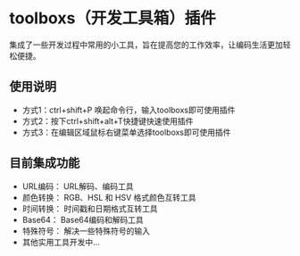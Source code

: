 # toolboxs（开发工具箱）插件

集成了一些开发过程中常用的小工具，旨在提高您的工作效率，让编码生活更加轻松便捷。

## 使用说明

* 方式1：ctrl+shift+P 唤起命令行，输入toolboxs即可使用插件
* 方式2：按下ctrl+shift+alt+T快捷键快速使用插件
* 方式3：在编辑区域鼠标右键菜单选择toolboxs即可使用插件

## 目前集成功能

* URL编码： URL解码、编码工具
* 颜色转换： RGB、HSL 和 HSV 格式颜色互转工具
* 时间转换： 时间戳和日期格式互转工具
* Base64： Base64编码和解码工具
* 特殊符号： 解决一些特殊符号的输入
* 其他实用工具开发中...